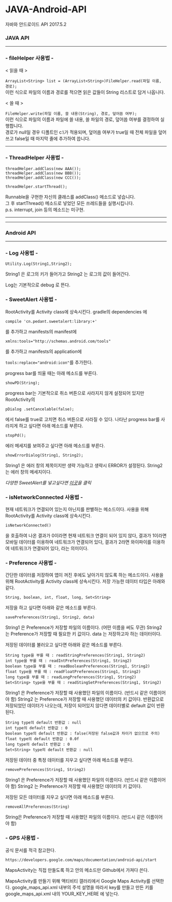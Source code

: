 JAVA-Android-API
===========
자바와 안드로이드 API
2017.5.2


### JAVA API

---

### - fileHelper 사용법 -
< 읽을 때 >

`ArrayList<String> list = (ArrayList<String>)FileHelper.read(파일 이름, 경로);`  
이런 식으로 파일의 이름과 경로를 적으면 읽은 값들이 String 리스트로 담겨 나옵니다.  

< 쓸 때 >

`FileHelper.write(파일 이름, 쓸 내용(String), 경로, 덮어씀 여부);`  
이런 식으로 파일의 이름과 파일에 쓸 내용, 쓸 파일의 경로, 덮어씀 여부를 결정하여 실행합니다.  
경로가 null일 경우 디폴트인 c:\가 적용되며, 덮어씀 여부가 true일 때 전체 파일을 덮어쓰고 false일 때 마지막 줄에 추가하여 씁니다.  

---

### - ThreadHelper 사용법 -


```
threadHelper.addClass(new AAA());
threadHelper.addClass(new BBB());
threadHelper.addClass(new CCC());

threadHelper.startThread();
```
Runnable을 구현한 자신의 클래스를 addClass() 메소드로 넣습니다.  
그 후 startThread() 메소드로 넣었던 모든 쓰레드들을 실행시킵니다.  
p.s. interrupt, join 등의 메소드는 미구현.  

---
---


### Android API

---

### - Log 사용법 -

`Utility.Log(String1,String2);`

String1 은 로그의 키가 들어가고
String2 는 로그의 값이 들어간다.

Log는 기본적으로 debug 로 뜬다.


### - SweetAlert 사용법 -

RootActivity를 Activity class에 상속시킨다.
gradle의 dependencies 에 

`compile 'cn.pedant.sweetalert:library:+'` 

를 추가하고 manifests의 manifest에 

`xmlns:tools="http://schemas.android.com/tools"`

를 추가하고 manifests의 application에

`tools:replace="android:icon"`를 추가한다.

progress bar를 띄울 때는 아래 메소드를 부른다.

`showPD(String);`

progress bar는 기본적으로 취소 버튼으로 사라지지 않게 설정되어 있지만
RootActivity의 

`pDialog .setCancelable(false);`

에서 false를 true로 고치면 취소 버튼으로 사라질 수 있다.
나타난 progress bar를 사라지게 하고 싶다면 아래 메소드를 부른다.

`stopPd();`

에러 메세지를 보여주고 싶다면 아래 메소드를 부른다.

`showErrorDialog(String1, String2);`

String1 은 에러 창의 제목이지만 생략 가능하고 생략시 ERROR가 설정된다.
String2 는 에러 창의 메세지이다.

*다양한 SweetAlert를 넣고싶다면 [이곳](https://github.com/pedant/sweet-alert-dialog)을 클릭*


### - isNetworkConnected 사용법 -

현재 네트워크가 연결되어 있는지 아닌지를 판별하는 메소드이다.
사용을 위해 RootActivity를 Activity class에 상속시킨다.

`isNetworkConnected()`

을 호출하여 나온 결과가 0이라면 현재 네트워크 연결이 되어 있지 않다,
결과가 1이라면  모바일 데이터를 이용하여 네트워크가 연결되어 있다,
결과가 2라면 와이파이를 이용하여 네트워크가 연결되어 있다,
라는 의미이다.


### - Preference 사용법 -

간단한 데이터를 저장하여 앱이 꺼진 후에도 날아가지 않도록 하는 메소드이다.
사용을 위해 RootActivity를 Activity class에 상속시킨다.
저장 가능한 데이터 타입은 아래와 같다.

`String, boolean, int, float, long, Set<String>`

저장을 하고 싶다면 아래와 같은 메소드를 부른다.

`savePreferences(String1, String2, data)`

String1 은 Preference가 저장할 파일의 이름이다. (어떤 이름을 써도 무관)
String2 는 Preference가 저장할 때 필요한 키 값이다.
data 는 저장하고자 하는 데이터이다.

저장된 데이터를 불러오고 싶다면 아래와 같은 메소드를 부른다.

```
String type을 부를 때 : readStringPreferences(String1, String2)
int type을 부를 때 : readIntPreferences(String1, String2)
boolean type을 부를 때 : readBooleanPreferences(String1, String2)
float type을 부를 때 : readFloatPreferences(String1, String2)
long type을 부를 때 : readLongPreferences(String1, String2)
Set<String> type을 부를 때 : readStingSetPreferences(String1, String2)
```

String1 은 Preference가 저장할 때 사용했던 파일의 이름이다. (반드시 같은 이름이어야 함)
String2 는 Preference가 저장할 때 사용했던 데이터의 키 값이다.
반환값으로 저장되었던 데이터가 나오는데, 저장이 되어있지 않다면 데이터별로 default 값이 반환된다.

```
String type의 default 반환값 : null
int type의 default 반환값 : 0
boolean type의 default 반환값 : false(저장된 false값과 차이가 없으므로 주의)
float type의 default 반환값 : 0.0f
long type의 default 반환값 : 0
Set<String> type의 default 반환값 : null

```

저장된 데이터 중 특정 데이터를 지우고 싶다면 아래 메소드를 부른다.

`removePreferences(String1, String2)`

String1 은 Preference가 저장할 때 사용했던 파일의 이름이다. (반드시 같은 이름이어야 함)
String2 는 Preference가 저장할 때 사용했던 데이터의 키 값이다.

저장된 모든 데이터를 지우고 싶다면 아래 메소드를 부른다.

`removeAllPreferences(String)`

String은 Preference가 저장할 때 사용했던 파일의 이름이다. (반드시 같은 이름이어야 함)


### - GPS 사용법 -

공식 문서를 적극 참고한다.

`https://developers.google.com/maps/documentation/android-api/start`

MapsActivity는 직접 만들도록 하고 안의 메소드만 Github에서 가져다 쓴다. 

MapsActivity를 만들기 위해 액티비티 갤러리에서 Google Maps Activity를 선택한다.
google_maps_api.xml 내부의 주석 설명을 따라서 key를 만들고  만든 키를 google_maps_api.xml 내의 YOUR_KEY_HERE 에 넣는다.
